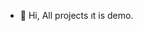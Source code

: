 - 👋 Hi, All projects ıt is demo.

<!---
m-rasit-k-y/m-rasit-k-y is a ✨ special ✨ repository because its `README.md` (this file) appears on your GitHub profile.
You can click the Preview link to take a look at your changes.
--->
